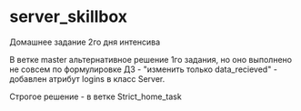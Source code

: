 # server_skillbox
Домашнее задание 2го дня интенсива

В ветке master альтернативное решение 1го задания, но оно выполнено не совсем по формулировке ДЗ - "изменить только data_recieved" - добавлен атрибут logins в класс Server.

Строгое решение - в ветке Strict_home_task
